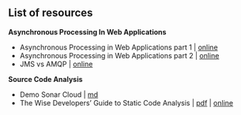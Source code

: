 ## List of resources

**Asynchronous Processing In Web Applications**  
- Asynchronous Processing in Web Applications part 1 | [online](https://blog.codepath.com/2012/11/15/asynchronous-processing-in-web-applications-part-1-a-database-is-not-a-queue/)
- Asynchronous Processing in Web Applications part 2 | [online](http://blog.codepath.com/2013/01/06/asynchronous-processing-in-web-applications-part-2-developers-need-to-understand-message-queues/)
- JMS vs AMQP | [online](https://www.linkedin.com/pulse/jms-vs-amqp-eran-shaham/)

**Source Code Analysis**
- Demo Sonar Cloud | [md](./source-code-analysis/demo-sonar-cloud.md)
- The Wise Developers’ Guide to Static Code Analysis | [pdf](./source-code-analysis/the-wise-developers-guide-to-static-code-analysis.pdf) | [online](https://zeroturnaround.com/rebellabs/developers-guide-static-code-analysis-findbugs-checkstyle-pmd-coverity-sonarqube/)






